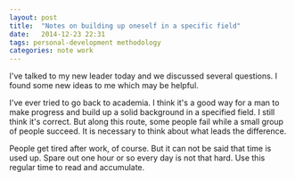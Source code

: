 ```yaml
---
layout: post
title:  "Notes on building up oneself in a specific field"
date:   2014-12-23 22:31
tags: personal-development methodology
categories: note work
---
```


I've talked to my new leader today and we discussed several questions. I found some new ideas to me which may be helpful.

I've ever tried to go back to academia. I think it's a good way for a man to make progress and build up a solid background in a specified field. I still think it's correct. But along this route, some people fail while a small group of people succeed. It is necessary to think about what leads the difference.

People get tired after work, of course. But it can not be said that time is used up. Spare out one hour or so every day is not that hard. Use this regular time to read and accumulate.
